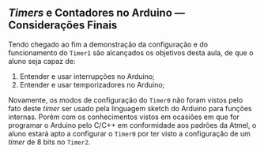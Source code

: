 ## _Timers_ e Contadores no Arduino — Considerações Finais

Tendo chegado ao fim a demonstração da configuração e do funcionamento do `Timer1` são alcançados os objetivos desta aula, de que o aluno seja capaz de:

1. Entender e usar interrupções no Arduino;
2. Entender e usar temporizadores no Arduino;

Novamente, os modos de configuração do `Timer0` não foram vistos pelo fato deste _timer_ ser usado pela linguagem sketch do Arduino para funções internas. Porém com os conhecimentos vistos em ocasiões em que for programar o Arduino pelo C/C++ em conformidade aos padrões da Atmel, o aluno estará apto a configurar o `Timer0` por ter visto a configuração de um _timer_ de 8 bits no `Timer2`.
